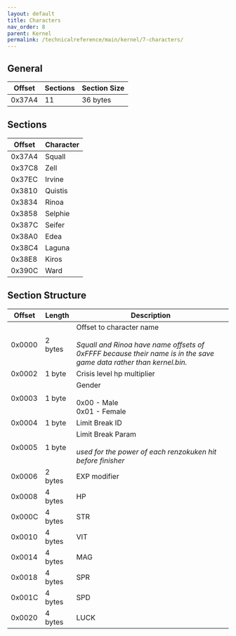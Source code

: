```yaml
---
layout: default
title: Characters
nav_order: 8
parent: Kernel
permalink: /technicalreference/main/kernel/7-characters/
---
```


## General

| Offset | Sections | Section Size |
|--------|----------|--------------|
| 0x37A4 | 11       | 36 bytes     |

## Sections

| Offset | Character |
|--------|-----------|
| 0x37A4 | Squall    |
| 0x37C8 | Zell      |
| 0x37EC | Irvine    |
| 0x3810 | Quistis   |
| 0x3834 | Rinoa     |
| 0x3858 | Selphie   |
| 0x387C | Seifer    |
| 0x38A0 | Edea      |
| 0x38C4 | Laguna    |
| 0x38E8 | Kiros     |
| 0x390C | Ward      |

## Section Structure

| Offset | Length  | Description                                                                                                                                            |
|--------|---------|--------------------------------------------------------------------------------------------------------------------------------------------------------|
| 0x0000 | 2 bytes | Offset to character name<br/><br/>  _Squall and Rinoa have name offsets of 0xFFFF because their name is in the save game data rather than kernel.bin._ |
| 0x0002 | 1 byte  | Crisis level hp multiplier                                                                                                                             |
| 0x0003 | 1 byte  | Gender<br/><br/> 0x00 - Male<br/> 0x01 - Female                                                                                                        |
| 0x0004 | 1 byte  | Limit Break ID                                                                                                                                         |
| 0x0005 | 1 byte  | Limit Break Param<br/><br/> _used for the power of each renzokuken hit before finisher_                                                                |
| 0x0006 | 2 bytes | EXP modifier                                                                                                                                           |
| 0x0008 | 4 bytes | HP                                                                                                                                                     |
| 0x000C | 4 bytes | STR                                                                                                                                                    |
| 0x0010 | 4 bytes | VIT                                                                                                                                                    |
| 0x0014 | 4 bytes | MAG                                                                                                                                                    |
| 0x0018 | 4 bytes | SPR                                                                                                                                                    |
| 0x001C | 4 bytes | SPD                                                                                                                                                    |
| 0x0020 | 4 bytes | LUCK                                                                                                                                                   |